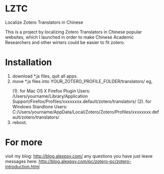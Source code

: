LZTC
====

Localize Zotero Translators in Chinese

This is a project by localizing Zotero Translators in Chinese popular websites, which I launched in order to make Chinese Academic Researchers and other wirters could be easier to fit zotero.

Installation
============
1. download *.js files, quit all apps.
2. move *.js files into YOUR_ZOTERO_PROFILE_FOLDER/translators/
eg, <p></p>
(1). for Mac OS X Firefox Plugin Users:  /Users/yourname/Library/Application Support/Firefox/Profiles/xxxxxxxx.default/zotero/translators/
(2). for Windows Standlone Users:  C:/Users/yourname/AppData/Local/Zotero/Zotero/Profiles/xxxxxxxx.default/zotero/translators/
3. reboot.

For more
========
visit my blog: http://blog.alexpsy.com/
any questions you have just leave messages here: http://blog.alexpsy.com/pc/zotero-pc/zotero-introduction.html
